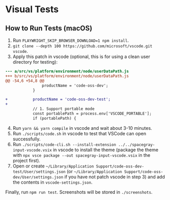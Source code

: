 # Visual Tests

## How to Run Tests (macOS)

1. Run `PLAYWRIGHT_SKIP_BROWSER_DOWNLOAD=1 npm install`.
2. `git clone --depth 100 https://github.com/microsoft/vscode.git vscode`.
3. Apply this patch in vscode (optional, this is for using a clean user directory for testing):

```diff
--- a/src/vs/platform/environment/node/userDataPath.js
+++ b/src/vs/platform/environment/node/userDataPath.js
@@ -54,6 +54,8 @@
                productName = 'code-oss-dev';
            }

+           productName = 'code-oss-dev-test';
+
            // 1. Support portable mode
            const portablePath = process.env['VSCODE_PORTABLE'];
            if (portablePath) {
```

4. Run `yarn && yarn compile` in vscode and wait about 3-10 minutes.
5. Run `./scripts/code.sh` in vscode to test that VSCode can open successfully.
6. Run `./scripts/code-cli.sh --install-extension ../../spacegray-input-vscode.vsix` in vscode to install the theme (package the theme with `npx vsce package --out spacegray-input-vscode.vsix` in the project first).
7. Open or create `~/Library/Application Support/code-oss-dev-test/User/settings.json` (or `~/Library/Application Support/code-oss-dev/User/settings.json` if you have not patch vscode in step 3) and add the contents in `vscode-settings.json`.

Finally, run `npm run test`. Screenshots will be stored in `./screenshots`.
